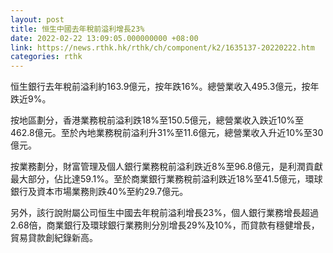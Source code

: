 ```yaml
---
layout: post
title: 恒生中國去年稅前溢利增長23%
date: 2022-02-22 13:09:05.000000000 +08:00
link: https://news.rthk.hk/rthk/ch/component/k2/1635137-20220222.htm
categories: rthk
---
```


恒生銀行去年稅前溢利約163.9億元，按年跌16%。總營業收入495.3億元，按年跌近9%。

按地區劃分，香港業務稅前溢利跌18%至150.5億元，總營業收入跌近10%至462.8億元。至於內地業務稅前溢利升31%至11.6億元，總營業收入升近10%至30億元。

按業務劃分，財富管理及個人銀行業務稅前溢利跌近8%至96.8億元，是利潤貢獻最大部分，佔比達59.1%。至於商業銀行業務稅前溢利跌近18%至41.5億元，環球銀行及資本市場業務則跌40%至約29.7億元。

另外，該行說附屬公司恒生中國去年稅前溢利增長23%，個人銀行業務增長超過2.68倍，商業銀行及環球銀行業務則分別增長29%及10%，而貸款有穩健增長，貿易貸款創紀錄新高。
